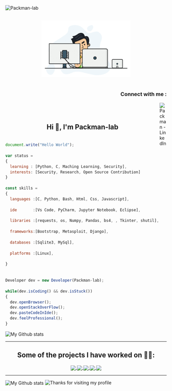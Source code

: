 
<!--
**Packman-lab/Packman-lab** is a ✨ _special_ ✨ repository because its `README.md` (this file) appears on your GitHub profile.

Here are some ideas to get you started:

- 🔭 I’m currently working on ...
- 🌱 I’m currently learning ...
- 👯 I’m looking to collaborate on ...
- 🤔 I’m looking for help with ...
- 💬 Ask me about ...
- 📫 How to reach me: ...
- 😄 Pronouns: ...
- ⚡ Fun fact: ...
-->

<p align="left"> <img src="https://komarev.com/ghpvc/?username=Packman-lab" alt="Packman-lab" /> </p>


<p align="center">
<br><img src="https://github.com/Packman-lab/Packman-lab/blob/main/hadder.gif" width="280px"><br><br>
</p>
<h3 align="right">Connect with me :</h3>
<a href="https://www.linkedin.com/in/asharnawab/">
  <img align="right" alt="Packman - LinkedIn" width="22px" src="https://upload.wikimedia.org/wikipedia/commons/thumb/e/e9/Linkedin_icon.svg/256px-Linkedin_icon.svg.png"/>
</a>
<br/>
<br/>
<h2 align="center">Hi 👋, I'm Packman-lab</h1>


```js

document.write("Hello World");

var status = 
{ 
  learning : [Python, C, Maching Learning, Security],
  interests: [Security, Research, Open Source Contribution]
}

const skills = 
{
  languages :[C, Python, Bash, Html, Css, Javascript],
  
  ide       :[Vs Code, PyCharm, Jupyter Notebook, Eclipse],
  
  libraries :[requests, os, Numpy, Pandas, bs4, , Tkinter, shutil],
  
  frameworks:[Bootstrap, Metasploit, Django],
  
  databases :[Sqlite3, MySql],
  
  platforms :[Linux],
  
}


Developer dev = new Developer(Packman-lab);

while(dev.isCoding() && dev.isStuck())  
{
  dev.openBrowser();
  dev.openStackOverFlow();
  dev.pasteCodeInIde();
  dev.feelProfessional();
}


```

 <img alt="My Github stats" align="center" border-radius="40px" width="800px" height="200px" src="https://github-readme-stats.vercel.app/api?username=Packman-lab&count_private=true&show_icons=true&hide_border=true&theme=react" href="https://github.com/Packman-lab"/>


---


<h2 align="center">Some of the projects I have worked on 👨‍💻:</h2>


<center>
<a href="https://github.com/Packman-lab/Client-Server-Architecture">
  <img align="center" src="https://github-readme-stats.vercel.app/api/pin/?username=Packman-lab&repo=Client-Server-Architecture&theme=ayu-mirage&layout=compact" />
</a>
<a href="https://github.com/Packman-lab/Password-Manager">
  <img align="center" src="https://github-readme-stats.vercel.app/api/pin/?username=Packman-Lab&repo=Password-Manager&theme=ayu-mirage&layout=compact" />
</a>
<a href="https://github.com/Packman-lab/Private-Recon">
  <img align="center" src="https://github-readme-stats.vercel.app/api/pin/?username=Packman-lab&repo=Private-Recon&theme=react&layout=compact" />
</a>
<a href="https://github.com/Packman-lab/My_Python_Tools">
  <img align="center" src="https://github-readme-stats.vercel.app/api/pin/?username=Packman-lab&repo=My_Python_Tools&theme=react&layout=compact" />
</a>
<a href="https://github.com/Packman-lab/Packman-lab">
  <img align="center" src="https://github-readme-stats.vercel.app/api/pin/?username=Packman-lab&repo=Packman-lab&theme=react&layout=compact" />
</a>
</center>


---

<img alt="My Github stats" align="center" border-radius="40px" width="800px" height="200px" src="https://github-readme-streak-stats.herokuapp.com/?user=Packman-lab&layout=compact" alt="saurav-skl" />
<img height="120" alt="Thanks for visiting my profile" width="100%" src="https://github.com/dibyendu415/dibyendu415/blob/master/marquee.svg" />



